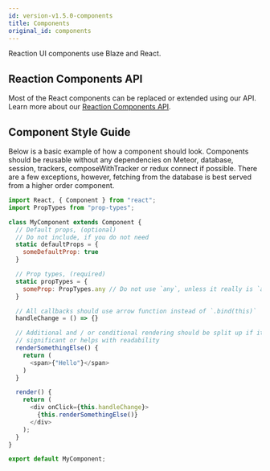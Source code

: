 ```yaml
---
id: version-v1.5.0-components
title: Components
original_id: components
---
```

    
Reaction UI components use Blaze and React.

## Reaction Components API

Most of the React components can be replaced or extended using our API. Learn more about our [Reaction Components API](components-api.md).

## Component Style Guide

Below is a basic example of how a component should look. Components should be reusable without any dependencies on Meteor, database, session, trackers, composeWithTracker or redux connect if possible. There are a few exceptions, however, fetching from the database is best served from a higher order component.

```js
import React, { Component } from "react";
import PropTypes from "prop-types";

class MyComponent extends Component {
  // Default props, (optional)
  // Do not include, if you do not need
  static defaultProps = {
    someDefaultProp: true
  }

  // Prop types, (required)
  static propTypes = {
    someProp: PropTypes.any // Do not use `any`, unless it really is `any` type
  }

  // All callbacks should use arrow function instead of `.bind(this)`
  handleChange = () => {}

  // Additional and / or conditional rendering should be split up if it is
  // significant or helps with readability
  renderSomethingElse() {
    return (
      <span>{"Hello"}</span>
    )
  }

  render() {
    return (
      <div onClick={this.handleChange}>
        {this.renderSomethingElse()}
      </div>
    );
  }
}

export default MyComponent;
```
